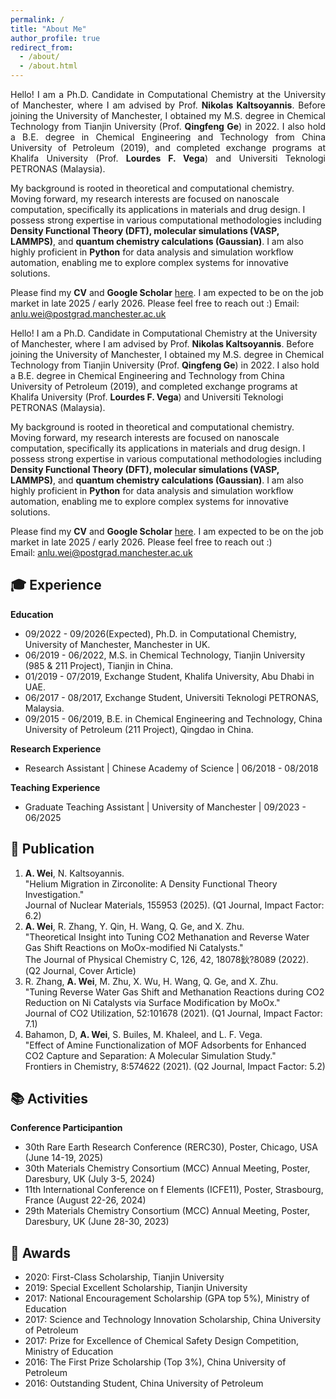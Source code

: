 ```yaml
---
permalink: /
title: "About Me"
author_profile: true
redirect_from: 
  - /about/
  - /about.html
---
```


<p style="text-align: justify;">
  Hello! I am a Ph.D. Candidate in Computational Chemistry at the University of Manchester, where I am advised by Prof. <b>Nikolas Kaltsoyannis</b>. Before joining the University of Manchester, I obtained my M.S. degree in Chemical Technology from Tianjin University (Prof. <b>Qingfeng Ge</b>) in 2022. I also hold a B.E. degree in Chemical Engineering and Technology from China University of Petroleum (2019), and completed exchange programs at Khalifa University (Prof. <b>Lourdes F. Vega</b>) and Universiti Teknologi PETRONAS (Malaysia).  

  My background is rooted in theoretical and computational chemistry. Moving forward, my research interests are focused on nanoscale computation, specifically its applications in materials and drug design. I possess strong expertise in various computational methodologies including <b>Density Functional Theory (DFT), molecular simulations (VASP, LAMMPS)</b>, and <b>quantum chemistry calculations (Gaussian)</b>. I am also highly proficient in <b>Python</b> for data analysis and simulation workflow automation, enabling me to explore complex systems for innovative solutions.  

  Please find my <b>CV</b> and <b>Google Scholar</b> <a href="https://scholar.google.com/citations?hl=en&user=6IZOUtEAAAAJ">here</a>. I am expected to be on the job market in late 2025 / early 2026. Please feel free to reach out :)
  Email: <a href="mailto:anlu.wei@postgrad.manchester.ac.uk">anlu.wei@postgrad.manchester.ac.uk</a>
</p>

Hello! I am a Ph.D. Candidate in Computational Chemistry at the University of Manchester, where I am advised by Prof. **Nikolas Kaltsoyannis**. Before joining the University of Manchester, I obtained my M.S. degree in Chemical Technology from Tianjin University (Prof. **Qingfeng Ge**) in 2022. I also hold a B.E. degree in Chemical Engineering and Technology from China University of Petroleum (2019), and completed exchange programs at Khalifa University (Prof. **Lourdes F. Vega**) and Universiti Teknologi PETRONAS (Malaysia).  

My background is rooted in theoretical and computational chemistry. Moving forward, my research interests are focused on nanoscale computation, specifically its applications in materials and drug design. I possess strong expertise in various computational methodologies including **Density Functional Theory (DFT), molecular simulations (VASP, LAMMPS)**, and **quantum chemistry calculations (Gaussian)**. I am also highly proficient in **Python** for data analysis and simulation workflow automation, enabling me to explore complex systems for innovative solutions.  

Please find my **CV** and **Google Scholar** [here](https://scholar.google.com/citations?hl=en&user=6IZOUtEAAAAJ). I am expected to be on the job market in late 2025 / early 2026. Please feel free to reach out :)  
Email: [anlu.wei@postgrad.manchester.ac.uk](mailto:anlu.wei@postgrad.manchester.ac.uk)  

🎓 Experience
------
**Education**  
- 09/2022 - 09/2026(Expected), Ph.D. in Computational Chemistry, University of Manchester, Manchester in UK.
- 06/2019 - 06/2022, M.S. in Chemical Technology, Tianjin University (985 & 211 Project), Tianjin in China.
- 01/2019 - 07/2019, Exchange Student, Khalifa University, Abu Dhabi in UAE.
- 06/2017 - 08/2017, Exchange Student, Universiti Teknologi PETRONAS, Malaysia.
- 09/2015 - 06/2019, B.E. in Chemical Engineering and Technology, China University of Petroleum (211 Project), Qingdao in China.

**Research Experience**  
- Research Assistant | Chinese Academy of Science | 06/2018 - 08/2018

**Teaching Experience**
- Graduate Teaching Assistant | University of Manchester | 09/2023 - 06/2025

📜 Publication
------
1.  **A. Wei**, N. Kaltsoyannis. <br>"Helium Migration in Zirconolite: A Density Functional Theory Investigation." <br>Journal of Nuclear Materials, 155953 (2025). (Q1 Journal, Impact Factor: 6.2)
2.  **A. Wei**, R. Zhang, Y. Qin, H. Wang, Q. Ge, and X. Zhu. <br>"Theoretical Insight into Tuning CO2 Methanation and Reverse Water Gas Shift Reactions on MoOx-modified Ni Catalysts." <br>The Journal of Physical Chemistry C, 126, 42, 18078鈥?8089 (2022). (Q2 Journal, Cover Article)
3.  R. Zhang, **A. Wei**, M. Zhu, X. Wu, H. Wang, Q. Ge, and X. Zhu. <br>"Tuning Reverse Water Gas Shift and Methanation Reactions during CO2 Reduction on Ni Catalysts via Surface Modification by MoOx." <br>Journal of CO2 Utilization, 52:101678 (2021). (Q1 Journal, Impact Factor: 7.1)
4.  Bahamon, D, **A. Wei**, S. Builes, M. Khaleel, and L. F. Vega.  <br>"Effect of Amine Functionalization of MOF Adsorbents for Enhanced CO2 Capture and Separation: A Molecular Simulation Study." <br>Frontiers in Chemistry, 8:574622 (2021). (Q2 Journal, Impact Factor: 5.2)

📚 Activities
------
**Conference Participantion**  
- 30th Rare Earth Research Conference (RERC30), Poster, Chicago, USA (June 14-19, 2025)
- 30th Materials Chemistry Consortium (MCC) Annual Meeting, Poster, Daresbury, UK (July 3-5, 2024)
- 11th International Conference on f Elements (ICFE11), Poster, Strasbourg, France (August 22-26, 2024)
- 29th Materials Chemistry Consortium (MCC) Annual Meeting, Poster, Daresbury, UK (June 28-30, 2023)

🥇 Awards
------
- 2020: First-Class Scholarship, Tianjin University
- 2019: Special Excellent Scholarship, Tianjin University
- 2017: National Encouragement Scholarship (GPA top 5%), Ministry of Education
- 2017: Science and Technology Innovation Scholarship, China University of Petroleum
- 2017: Prize for Excellence of Chemical Safety Design Competition, Ministry of Education
- 2016: The First Prize Scholarship (Top 3%), China University of Petroleum
- 2016: Outstanding Student, China University of Petroleum

